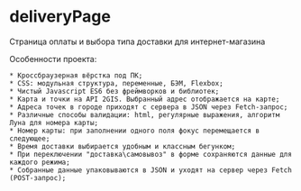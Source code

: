 # deliveryPage
Страница оплаты и выбора типа доставки для интернет-магазина

Особенности проекта:

    * Кроссбраузерная вёрстка под ПК;
    * CSS: модульная структура, переменные, БЭМ, Flexbox;
    * Чистый Javascript ES6 без фреймворков и библиотек;
    * Карта и точки на API 2GIS. Выбранный адрес отображается на карте;
    * Адреса точек в городе приходят с сервера в JSON через Fetch-запрос;
    * Различные способы валидации: html, регулярные выражения, алгоритм Луна для номера карты;
    * Номер карты: при заполнении одного поля фокус перемещается в следующее;
    * Время доставки выбирается удобным и классным бегунком;
    * При переключении "доставка\самовывоз" в форме сохраняются данные для каждого режима;
    * Собранные данные упаковываются в JSON и уходят на сервер через Fetch (POST-запрос);
